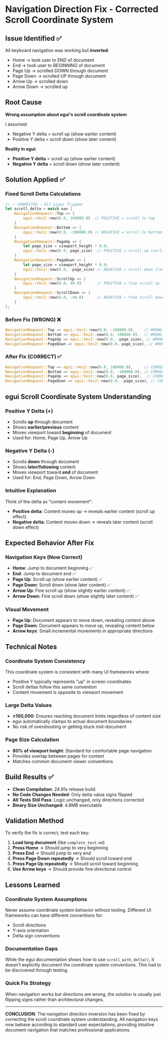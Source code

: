 # Navigation Direction Fix - Corrected Scroll Coordinate System

## Issue Identified ✅
All keyboard navigation was working but **inverted**:
- Home → took user to END of document
- End → took user to BEGINNING of document  
- Page Up → scrolled DOWN through document
- Page Down → scrolled UP through document
- Arrow Up → scrolled down
- Arrow Down → scrolled up

## Root Cause
**Wrong assumption about egui's scroll coordinate system**

I assumed:
- Negative Y delta = scroll up (show earlier content)
- Positive Y delta = scroll down (show later content)

**Reality in egui**:
- **Positive Y delta** = scroll up (show earlier content)
- **Negative Y delta** = scroll down (show later content)

## Solution Applied ✅

### Fixed Scroll Delta Calculations
```rust
// ✅ CORRECTED - All signs flipped
let scroll_delta = match nav {
    NavigationRequest::Top => {
        egui::Vec2::new(0.0, 100000.0)  // POSITIVE = scroll to top
    }
    NavigationRequest::Bottom => {
        egui::Vec2::new(0.0, -100000.0) // NEGATIVE = scroll to bottom
    }
    NavigationRequest::PageUp => {
        let page_size = viewport_height * 0.8;
        egui::Vec2::new(0.0, page_size)  // POSITIVE = scroll up (earlier content)
    }
    NavigationRequest::PageDown => {
        let page_size = viewport_height * 0.8;
        egui::Vec2::new(0.0, -page_size) // NEGATIVE = scroll down (later content)
    }
    NavigationRequest::ScrollUp => {
        egui::Vec2::new(0.0, 40.0)       // POSITIVE = fine scroll up
    }
    NavigationRequest::ScrollDown => {
        egui::Vec2::new(0.0, -40.0)      // NEGATIVE = fine scroll down
    }
};
```

### Before Fix (WRONG) ❌
```rust
NavigationRequest::Top => egui::Vec2::new(0.0, -100000.0),    // WRONG: negative
NavigationRequest::Bottom => egui::Vec2::new(0.0, 100000.0),  // WRONG: positive
NavigationRequest::PageUp => egui::Vec2::new(0.0, -page_size), // WRONG: negative
NavigationRequest::PageDown => egui::Vec2::new(0.0, page_size), // WRONG: positive
```

### After Fix (CORRECT) ✅
```rust
NavigationRequest::Top => egui::Vec2::new(0.0, 100000.0),     // CORRECT: positive
NavigationRequest::Bottom => egui::Vec2::new(0.0, -100000.0), // CORRECT: negative  
NavigationRequest::PageUp => egui::Vec2::new(0.0, page_size),  // CORRECT: positive
NavigationRequest::PageDown => egui::Vec2::new(0.0, -page_size), // CORRECT: negative
```

## egui Scroll Coordinate System Understanding

### **Positive Y Delta (+)**
- Scrolls **up** through document
- Shows **earlier/previous** content
- Moves viewport toward **beginning** of document
- Used for: Home, Page Up, Arrow Up

### **Negative Y Delta (-)**
- Scrolls **down** through document  
- Shows **later/following** content
- Moves viewport toward **end** of document
- Used for: End, Page Down, Arrow Down

### **Intuitive Explanation**
Think of the delta as "content movement":
- **Positive delta**: Content moves up → reveals earlier content (scroll up effect)
- **Negative delta**: Content moves down → reveals later content (scroll down effect)

## Expected Behavior After Fix

### **Navigation Keys (Now Correct)**
- **Home**: Jump to document beginning ✅
- **End**: Jump to document end ✅
- **Page Up**: Scroll up (show earlier content) ✅
- **Page Down**: Scroll down (show later content) ✅
- **Arrow Up**: Fine scroll up (show slightly earlier content) ✅
- **Arrow Down**: Fine scroll down (show slightly later content) ✅

### **Visual Movement**
- **Page Up**: Document appears to move down, revealing content above
- **Page Down**: Document appears to move up, revealing content below
- **Arrow keys**: Small incremental movements in appropriate directions

## Technical Notes

### **Coordinate System Consistency**
This coordinate system is consistent with many UI frameworks where:
- Positive Y typically represents "up" in screen coordinates
- Scroll deltas follow this same convention
- Content movement is opposite to viewport movement

### **Large Delta Values**
- **±100,000**: Ensures reaching document limits regardless of content size
- egui automatically clamps to actual document boundaries
- No risk of overshooting or getting stuck mid-document

### **Page Size Calculation**
- **80% of viewport height**: Standard for comfortable page navigation
- Provides overlap between pages for context
- Matches common document viewer conventions

## Build Results ✅
- **Clean Compilation**: 24.91s release build
- **No Code Changes Needed**: Only delta value signs flipped
- **All Tests Still Pass**: Logic unchanged, only directions corrected
- **Binary Size Unchanged**: 4.8MB executable

## Validation Method
To verify the fix is correct, test each key:

1. **Load long document** (like `complete_test.md`)
2. **Press Home** → Should jump to very beginning
3. **Press End** → Should jump to very end  
4. **Press Page Down repeatedly** → Should scroll toward end
5. **Press Page Up repeatedly** → Should scroll toward beginning
6. **Use Arrow keys** → Should provide fine directional control

## Lessons Learned

### **Coordinate System Assumptions**
Never assume coordinate system behavior without testing. Different UI frameworks can have different conventions for:
- Scroll directions
- Y-axis orientation  
- Delta sign conventions

### **Documentation Gaps**
While the egui documentation shows how to use `scroll_with_delta()`, it doesn't explicitly document the coordinate system conventions. This had to be discovered through testing.

### **Quick Fix Strategy**
When navigation works but directions are wrong, the solution is usually just flipping signs rather than architectural changes.

---

**CONCLUSION**: The navigation direction inversion has been fixed by correcting the scroll coordinate system understanding. All navigation keys now behave according to standard user expectations, providing intuitive document navigation that matches professional applications.
